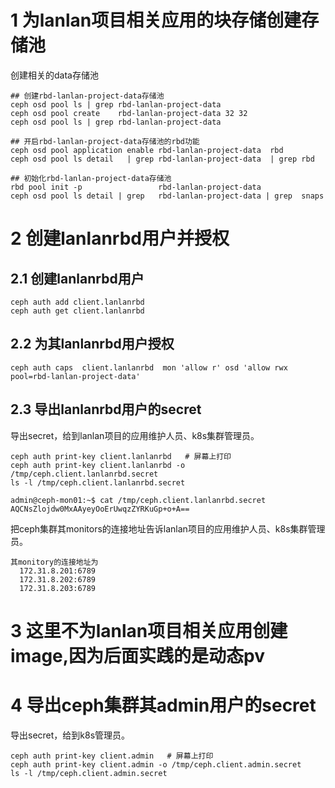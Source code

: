 # 1 为lanlan项目相关应用的块存储创建存储池
创建相关的data存储池
```
## 创建rbd-lanlan-project-data存储池
ceph osd pool ls | grep rbd-lanlan-project-data
ceph osd pool create    rbd-lanlan-project-data 32 32
ceph osd pool ls | grep rbd-lanlan-project-data 

## 开启rbd-lanlan-project-data存储池的rbd功能
ceph osd pool application enable rbd-lanlan-project-data  rbd
ceph osd pool ls detail   | grep rbd-lanlan-project-data  | grep rbd

## 初始化rbd-lanlan-project-data存储池
rbd pool init -p                 rbd-lanlan-project-data
ceph osd pool ls detail | grep   rbd-lanlan-project-data | grep  snaps
```

# 2 创建lanlanrbd用户并授权
## 2.1 创建lanlanrbd用户
```
ceph auth add client.lanlanrbd
ceph auth get client.lanlanrbd
```

## 2.2 为其lanlanrbd用户授权
```
ceph auth caps  client.lanlanrbd  mon 'allow r' osd 'allow rwx pool=rbd-lanlan-project-data'
```

## 2.3 导出lanlanrbd用户的secret
导出secret，给到lanlan项目的应用维护人员、k8s集群管理员。
```
ceph auth print-key client.lanlanrbd   # 屏幕上打印
ceph auth print-key client.lanlanrbd -o /tmp/ceph.client.lanlanrbd.secret
ls -l /tmp/ceph.client.lanlanrbd.secret

admin@ceph-mon01:~$ cat /tmp/ceph.client.lanlanrbd.secret
AQCNsZlojdw0MxAAyeyOoErUwqzZYRKuGp+o+A==
```

把ceph集群其monitors的连接地址告诉lanlan项目的应用维护人员、k8s集群管理员。
```
其monitory的连接地址为
  172.31.8.201:6789
  172.31.8.202:6789
  172.31.8.203:6789
```

# 3 这里不为lanlan项目相关应用创建image,因为后面实践的是动态pv

# 4 导出ceph集群其admin用户的secret
导出secret，给到k8s管理员。
```
ceph auth print-key client.admin   # 屏幕上打印
ceph auth print-key client.admin -o /tmp/ceph.client.admin.secret
ls -l /tmp/ceph.client.admin.secret
```


